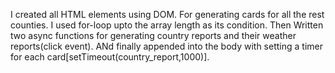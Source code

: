I created all HTML elements using DOM. For generating cards for all the rest counties. 
I used for-loop upto the array length as its condition. 
Then Written two async functions for generating country reports and their weather reports(click event).
ANd finally appended into the body with setting a timer for each card[setTimeout(country_report,1000)].
